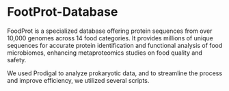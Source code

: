 # FootProt-Database
FoodProt is a specialized database offering protein sequences from over 10,000 genomes across 14 food categories. It provides millions of unique sequences for accurate protein identification and functional analysis of food microbiomes, enhancing metaproteomics studies on food quality and safety.

We used Prodigal to analyze prokaryotic data, and to streamline the process and improve efficiency, we utilized several scripts.
